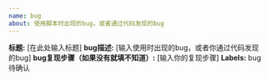 ```yaml
---
name: bug
about: 使用脚本时出现的bug，或者通过代码发现的bug
---
```

**标题:** [在此处输入标题]
**bug描述:** [输入使用时出现的bug，或者你通过代码发现的bug]
**bug复现步骤（如果没有就填不知道）:** [输入你的复现步骤]
**Labels:** bug 待确认

